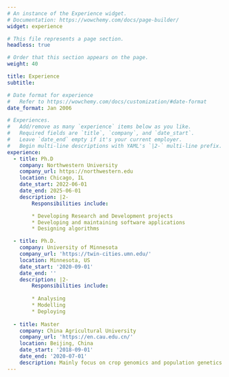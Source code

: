 ```yaml
---
# An instance of the Experience widget.
# Documentation: https://wowchemy.com/docs/page-builder/
widget: experience

# This file represents a page section.
headless: true

# Order that this section appears on the page.
weight: 40

title: Experience
subtitle:

# Date format for experience
#   Refer to https://wowchemy.com/docs/customization/#date-format
date_format: Jan 2006

# Experiences.
#   Add/remove as many `experience` items below as you like.
#   Required fields are `title`, `company`, and `date_start`.
#   Leave `date_end` empty if it's your current employer.
#   Begin multi-line descriptions with YAML's `|2-` multi-line prefix.
experience:
  - title: Ph.D 
    company: Northwestern University
    company_url: https://northwestern.edu
    location: Chicago, IL
    date_start: 2022-06-01
    date_end: 2025-06-01
    description: |2-
        Responsibilities include:

        * Developing Research and Development projects
        * Developing and maintaining software applications
        * Designing algorithms

  - title: Ph.D. 
    company: University of Minnesota
    company_url: 'https://twin-cities.umn.edu/'
    location: Minnesota, US
    date_start: '2020-09-01'
    date_end: ''
    description: |2-
        Responsibilities include:
        
        * Analysing
        * Modelling
        * Deploying
        
  - title: Master
    company: China Agricultural University 
    company_url: 'https://en.cau.edu.cn/'
    location: Beijing, China
    date_start: '2018-09-01'
    date_end: '2020-07-01'
    description: Mainly focus on crop genomics and population genetics. 
---
```

